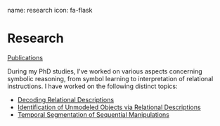 name: research
icon: fa-flask

# Research

[Publications][pubs]

[pubs]: publications/

During my PhD studies, I've worked on various aspects concerning symbolic
reasoning, from symbol learning to interpretation of relational instructions.
I have worked on the following distinct topics:

 * [Decoding Relational Descriptions][rfdm]
 * [Identification of Unmodeled Objects via Relational Descriptions][iden]
 * [Temporal Segmentation of Sequential Manipulations][tseg]

[rfdm]: decoding_relational_descriptions/
[iden]: identification_of_unmodeled_objects/
[tseg]: temporal_segmentation/
